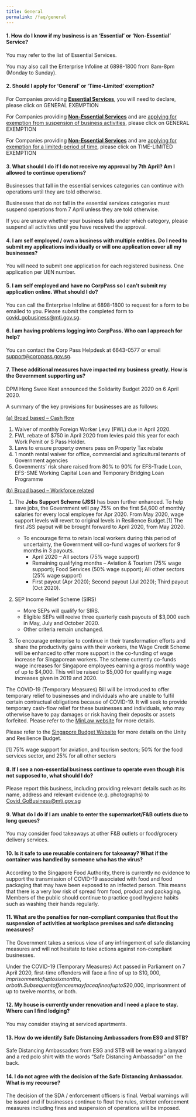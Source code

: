 ```yaml
---
title: General
permalink: /faq/general
---
```


#### **1. How do I know if my business is an ‘Essential’ or ‘Non-Essential’ Service?**
You may refer to the list of Essential Services.

You may also call the Enterprise Infoline at 6898-1800 from 8am-8pm (Monday to Sunday).

#### **2. Should I apply for ‘General’ or ‘Time-Limited’ exemption?**
For Companies providing **<ins>Essential Services</ins>**, you will need to declare, please click on GENERAL EXEMPTION 

For Companies providing **<ins>Non-Essential Services</ins>** and are <ins>applying for exemption from suspension of business activities</ins>, please click on GENERAL EXEMPTION 

For Companies providing **<ins>Non-Essential Services</ins>** and are <ins>applying for exemption for a limited-period of time</ins>, please click on TIME-LIMITED EXEMPTION 

#### **3. What should I do if I do not receive my approval by 7th April? Am I allowed to continue operations?**
Businesses that fall in the essential services categories can continue with operations until they are told otherwise.

Businesses that do not fall in the essential services categories must suspend operations from 7 April unless they are told otherwise.

If you are unsure whether your business falls under which category, please suspend all activities until you have received the approval.

#### **4. I am self employed / own a business with multiple entities. Do I need to submit my applications individually or will one application cover all my businesses?**
You will need to submit one application for each registered business. One application per UEN number. 

#### **5. I am self employed and have no CorpPass so I can’t submit my application online. What should I do?**
You can call the Enterprise Infoline at 6898-1800 to request for a form to be emailed to you. Please submit the completed form to covid_gobusiness@mti.gov.sg.

#### **6. I am having problems logging into CorpPass. Who can I approach for help?**
You can contact the Corp Pass Helpdesk at 6643-0577 or email support@corppass.gov.sg.

#### **7. These additional measures have impacted my business greatly. How is the Government supporting us?**
DPM Heng Swee Keat announced the Solidarity Budget 2020 on 6 April 2020.

A summary of the key provisions for businesses are as follows:

<ins>(a) Broad based – Cash flow</ins>

1. Waiver of monthly Foreign Worker Levy (FWL) due in April 2020. 
2. FWL rebate of $750 in April 2020 from levies paid this year for each Work Pemit or S Pass Holder. 
3. Laws to ensure property owners pass on Property Tax rebate
4. 1 month rental waiver for office, commercial and agricultural tenants of Government agencies
5. Govenments’ risk share raised from 80% to 90% for EFS-Trade Loan, EFS-SME Working Capital Loan and Temporary Bridging Loan Programme

<ins>(b) Broad based – Workforce related</ins>

1. The **Jobs Support Scheme (JSS)** has been further enhanced. To help save jobs, the Government will pay 75% on the first $4,600 of monthly salaries for every local employee for Apr 2020. From May 2020, wage support levels will revert to original levels in Resilience Budget.[1] The first JSS payout will be brought forward to April 2020, from May 2020.
    - To encourage firms to retain local workers during this period of uncertainty, the Government will co-fund wages of workers for 9 months in 3 payouts.
      - April 2020 – All sectors (75% wage support)
      - Remaining qualifying months – Aviation & Tourism (75% wage support); Food Services (50% wage support); All other sectors (25% wage support)
      - First payout (Apr 2020); Second payout (Jul 2020); Third payout (Oct 2020).

2. SEP Income Relief Scheme (SIRS)
    - More  SEPs will qualify for SIRS.
    - Eligible SEPs will reeive three quarterly cash payouts of $3,000 each in May, July and October 2020.
    - Other criteria remain unchanged. 

3. To encourage enterprise to continue in their transformation efforts and share the productivity gains with their workers, the Wage Credit Scheme will be enhanced to offer more support in the co-funding of wage increase for Singaporean workers. The scheme currently co-funds wage increases for Singapore employees earning a gross monthly wage of up to $4,000. This will be raised to $5,000 for qualifying wage increases given in 2019 and 2020.

The COVID-19 (Temporary Measures) Bill will be introduced to offer temporary relief to businesses and individuals who are unable to fulfil certain contractual obligations because of COVID-19. It will seek to provide temporary cash-flow relief for these businesses and individuals, who may otherwise have to pay damages or risk having their deposits or assets forfeited. Please refer to the <a href="https://www.mlaw.gov.sg/news/press-releases/temporary-relief-for-inability-to-perform-contractual-obligations-due-to-coronavirus-disease-2019-covid-19-situation" target="_blank">MinLaw website</a> for more details.

Please refer to the <a href="https://www.singaporebudget.gov.sg/budget_2020" target="_blank">Singapore Budget Website</a> for more details on the Unity and Resilience Budget. 

[1] 75% wage support for aviation, and tourism sectors; 50% for the food services sector, and 25% for all other sectors  

#### **8. If I see a non-essential business continue to operate even though it is not supposed to, what should I do?**
Please report this business, including providing relevant details such as its name, address and relevant evidence (e.g. photographs) to Covid_GoBusiness@mti.gov.sg

#### **9. What do I do if I am unable to enter the supermarket/F&B outlets due to long queues?**
You may consider food takeaways at other F&B outlets or food/grocery delivery services.

#### **10. Is it safe to use reusable containers for takeaway? What if the container was handled by someone who has the virus?**
According to the Singapore Food Authority, there is currently no evidence to support the transmission of COVID-19 associated with food and food packaging that may have been exposed to an infected person. This means that there is a very low risk of spread from food, product and packaging. Members of the public should continue to practice good hygiene habits such as washing their hands regularly.

#### **11. What are the penalties for non-compliant companies that flout the suspension of activities at workplace premises and safe distancing measures?**
The Government takes a serious view of any infringement of safe distancing measures and will not hesitate to take actions against non-compliant businesses.

Under the COVID-19 (Temporary Measures) Act passed in Parliament on 7 April 2020, first-time offenders will face a fine of up to S$10,000, imprisonment of up to six months, or both. Subsequent offences may face a fine of up to S$20,000, imprisonment of up to twelve months, or both.

#### **12. My house is currently under renovation and I need a place to stay. Where can I find lodging?**
You may consider staying at serviced apartments.

#### **13. How do we identify Safe Distancing Ambassadors from ESG and STB?**
Safe Distancing Ambassadors from ESG and STB will be wearing a lanyard and a red polo shirt with the words “Safe Distancing Ambassador” on the back.

#### **14. I do not agree with the decision of the Safe Distancing Ambassador. What is my recourse?**
The decision of the SDA / enforcement officers is final. Verbal warnings will be issued and if businesses continue to flout the rules, stricter enforcement measures including fines and suspension of operations will be imposed.
